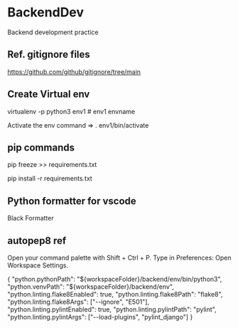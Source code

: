 # BackendDev
Backend development practice

## Ref. gitignore files
https://github.com/github/gitignore/tree/main

## Create Virtual env
virtualenv -p python3 env1  # env1 envname

Activate the env command => . env1/bin/activate

## pip commands
pip freeze >> requirements.txt

pip install -r requirements.txt


## Python formatter for vscode
Black Formatter

##
## autopep8 ref
Open your command palette with Shift + Ctrl + P. Type in Preferences: Open Workspace Settings. 


{
    "python.pythonPath": "${workspaceFolder}/backend/env/bin/python3",
    "python.venvPath": "${workspaceFolder}/backend/env",
    "python.linting.flake8Enabled": true,
    "python.linting.flake8Path": "flake8",
    "python.linting.flake8Args": ["--ignore", "E501"],
    "python.linting.pylintEnabled": true,
    "python.linting.pylintPath": "pylint",
    "python.linting.pylintArgs": ["--load-plugins", "pylint_django"]
}
